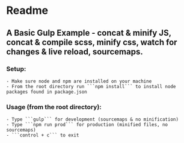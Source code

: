 # Readme

## A Basic Gulp Example - concat & minify JS, concat & compile scss, minify css, watch for changes & live reload, sourcemaps.

### Setup:

	- Make sure node and npm are installed on your machine
	- From the root directory run ```npm install``` to install node packages found in package.json

### Usage (from the root directory):

	- Type ```gulp``` for development (sourcemaps & no minification)
	- Type ```npm run prod``` for production (minified files, no sourcemaps)
	- ```control + c``` to exit